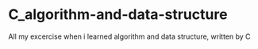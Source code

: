 # C_algorithm-and-data-structure
All my excercise when i learned algorithm and data structure, written by C
